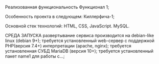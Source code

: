 Реализованная функциональность
Функционал 1;

Особенность проекта в следующем:
Киллерфича-1;

Основной стек технологий:
HTML, CSS, JavaScript.
MySQL.

СРЕДА ЗАПУСКА
развертывание сервиса производится на debian-like linux (debian 9+);
требуется установленный web-сервер с поддержкой PHP(версия 7.4+) интерпретации (apache, nginx);
требуется установленная СУБД MariaDB (версия 10+);
требуется установленный пакет name1 для работы с...;
